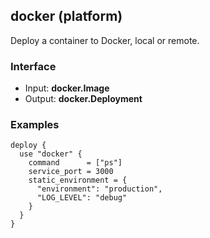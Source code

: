 <!-- This file was generated via `make gen/integrations-hcl` -->
## docker (platform)

Deploy a container to Docker, local or remote.

### Interface

- Input: **docker.Image**
- Output: **docker.Deployment**

### Examples

```hcl
deploy {
  use "docker" {
	command      = ["ps"]
	service_port = 3000
	static_environment = {
	  "environment": "production",
	  "LOG_LEVEL": "debug"
	}
  }
}
```

